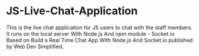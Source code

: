 # JS-Live-Chat-Application
This is the live chat application for JS users to chat with the staff members.<br/>
It runs on the local server With Node.js And npm module - Socket.io<br/>
Based on Build a Real Time Chat App With Node.js And Socket.io published by Web Dev Simplified.
